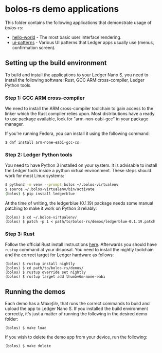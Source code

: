 # bolos-rs demo applications

This folder contains the following applications that demonstrate usage of _bolos-rs_:

- [hello-world](https://github.com/roosmaa/bolos-rs/tree/master/demos/hello-world) - The most basic user interface rendering.
- [ui-patterns](https://github.com/roosmaa/bolos-rs/tree/master/demos/ui-patterns) - Various UI patterns that Ledger apps usually use (menus, confirmation screen).

## Setting up the build environment

To build and install the applications to your Ledger Nano S, you need to install the following software: Rust, GCC ARM cross-compiler, Ledger Python tools.

### Step 1: GCC ARM cross-compiler

We need to install the ARM cross-compiler toolchain to gain access to the linker which the Rust compiler relies upon. Most distributions have a ready to use package available, look for "arm-non-eabi-gcc" in your package manager.

If you're running Fedora, you can install it using the following command:

```
$ dnf install arm-none-eabi-gcc-cs
```

### Step 2: Ledger Python tools

You need to have Python 3 installed on your system. It is advisable to install the Ledger tools inside a python virtual environment. These steps should work for most Linux systems:

```bash
$ python3 -m venv --prompt bolos ~/.bolos-virtualenv
$ source ~/.bolos-virtualenv/bin/activate
(bolos) $ pip install ledgerblue
```

At the time of writing, the ledgerblue (0.1.19) package needs some manual patching to make it work on Python 3 reliably:

```
(bolos) $ cd ~/.bolos-virtualenv/
(bolos) $ patch -p 1 < path/to/bolos-rs/demos/ledgerblue-0.1.19.patch
```

### Step 3: Rust

Follow the official Rust install instructions [here](https://www.rust-lang.org/en-US/install.html). Afterwards you should have `rustup` command at your disposal. You need to install the nightly toolchain and the correct target for Ledger hardware as follows:

```
(bolos) $ rustup install nightly
(bolos) $ cd path/to/bolos-rs/demos/
(bolos) $ rustup override set nightly
(bolos) $ rustup target add thumbv6m-none-eabi
```

## Running the demos

Each demo has a _Makefile_, that runs the correct commands to build and upload the app to Ledger Nano S. If you installed the build environment correctly, it's just a matter of running the following in the desired demo folder:

```
(bolos) $ make load
```

If you wish to delete the demo app from your device, run the following:

```
(bolos) $ make delete
```